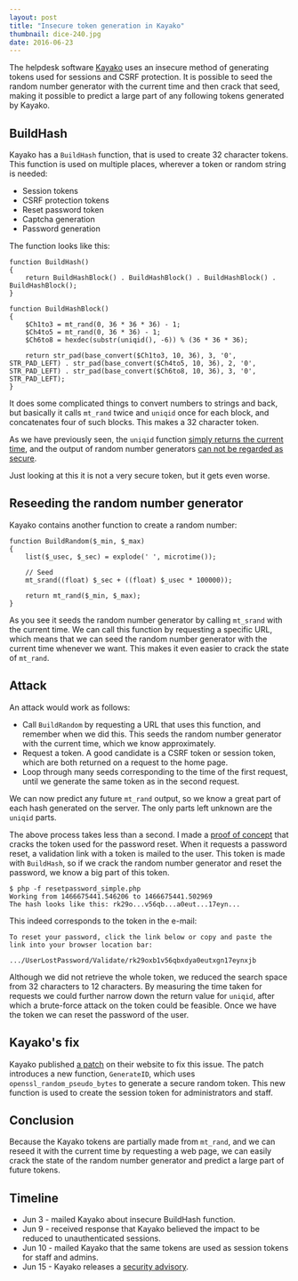 ```yaml
---
layout: post
title: "Insecure token generation in Kayako"
thumbnail: dice-240.jpg
date: 2016-06-23
---
```


The helpdesk software [Kayako](http://www.kayako.com/) uses an insecure method of generating tokens used for sessions and CSRF protection. It is possible to seed the random number generator with the current time and then crack that seed, making it possible to predict a large part of any following tokens generated by Kayako.

## BuildHash

Kayako has a `BuildHash` function, that is used to create 32 character tokens. This function is used on multiple places, wherever a token or random string is needed:

* Session tokens
* CSRF protection tokens
* Reset password token
* Captcha generation
* Password generation

The function looks like this: 

    function BuildHash()
    {
        return BuildHashBlock() . BuildHashBlock() . BuildHashBlock() . BuildHashBlock();
    }

    function BuildHashBlock()
    {
        $Ch1to3 = mt_rand(0, 36 * 36 * 36) - 1;
        $Ch4to5 = mt_rand(0, 36 * 36) - 1;
        $Ch6to8 = hexdec(substr(uniqid(), -6)) % (36 * 36 * 36);

        return str_pad(base_convert($Ch1to3, 10, 36), 3, '0', STR_PAD_LEFT) . str_pad(base_convert($Ch4to5, 10, 36), 2, '0', STR_PAD_LEFT) . str_pad(base_convert($Ch6to8, 10, 36), 3, '0', STR_PAD_LEFT);
    }

It does some complicated things to convert numbers to strings and back, but basically it calls `mt_rand` twice and `uniqid` once for each block, and concatenates four of such blocks. This makes a 32 character token.

As we have previously seen, the `uniqid` function [simply returns the current time](/2016/06/09/how-phps-uniqid-works/), and the output of random number generators [can not be regarded as secure](/2016/02/11/cracking-php-rand/).

Just looking at this it is not a very secure token, but it gets even worse.

## Reseeding the random number generator

Kayako contains another function to create a random number:

    function BuildRandom($_min, $_max)
    {
        list($_usec, $_sec) = explode(' ', microtime());

        // Seed
        mt_srand((float) $_sec + ((float) $_usec * 100000));

        return mt_rand($_min, $_max);
    }

As you see it seeds the random number generator by calling `mt_srand` with the current time. We can call this function by requesting a specific URL, which means that we can seed the random number generator with the current time whenever we want. This makes it even easier to crack the state of `mt_rand`.

## Attack

An attack would work as follows:

* Call `BuildRandom` by requesting a URL that uses this function, and remember when we did this. This seeds the random number generator with the current time, which we know approximately.
* Request a token. A good candidate is a CSRF token or session token, which are both returned on a request to the home page.
* Loop through many seeds corresponding to the time of the first request, until we generate the same token as in the second request.

We can now predict any future `mt_rand` output, so we know a great part of each hash generated on the server. The only parts left unknown are the `uniqid` parts.

The above process takes less than a second. I made a [proof of concept](https://github.com/Sjord/crack-kayako-token/blob/master/resetpassword_simple.php) that cracks the token used for the password reset. When it requests a password reset, a validation link with a token is mailed to the user. This token is made with `BuildHash`, so if we crack the random number generator and reset the password, we know a big part of this token.

    $ php -f resetpassword_simple.php 
    Working from 1466675441.546206 to 1466675441.502969
    The hash looks like this: rk29o...v56qb...a0eut...17eyn...

This indeed corresponds to the token in the e-mail:

    To reset your password, click the link below or copy and paste the link into your browser location bar:

    .../UserLostPassword/Validate/rk29oxb1v56qbxdya0eutxgn17eynxjb

Although we did not retrieve the whole token, we reduced the search space from 32 characters to 12 characters. By measuring the time taken for requests we could further narrow down the return value for `uniqid`, after which a brute-force attack on the token could be feasible. Once we have the token we can reset the password of the user.

## Kayako's fix

Kayako published [a patch](https://kayako.atlassian.net/wiki/display/DOCS/Security+advisory+2016-06-15) on their website to fix this issue. The patch introduces a new function, `GenerateID`, which uses `openssl_random_pseudo_bytes` to generate a secure random token. This new function is used to create the session token for administrators and staff.

## Conclusion

Because the Kayako tokens are partially made from `mt_rand`, and we can reseed it with the current time by requesting a web page, we can easily crack the state of the random number generator and predict a large part of future tokens.

## Timeline

* Jun 3 - mailed Kayako about insecure BuildHash function.
* Jun 9 - received response that Kayako believed the impact to be reduced to unauthenticated sessions.
* Jun 10 - mailed Kayako that the same tokens are used as session tokens for staff and admins.
* Jun 15 - Kayako releases a [security advisory](https://kayako.atlassian.net/wiki/display/DOCS/Security+advisory+2016-06-15).

